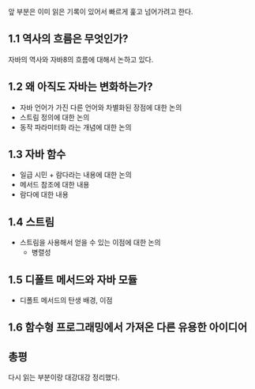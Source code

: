 앞 부분은 이미 읽은 기록이 있어서 빠르게 훑고 넘어가려고 한다.

## 1.1 역사의 흐름은 무엇인가?

자바의 역사와 자바8의 흐름에 대해서 논하고 있다.

## 1.2 왜 아직도 자바는 변화하는가?

- 자바 언어가 가진 다른 언어와 차별화된 장점에 대한 논의
- 스트림 정의에 대한 논의
- 동작 파라미터화 라는 개념에 대한 논의

## 1.3 자바 함수

- 일급 시민 + 람다라는 내용에 대한 논의
- 메서드 참조에 대한 내용
- 람다에 대한 내용

## 1.4 스트림

- 스트림을 사용해서 얻을 수 있는 이점에 대한 논의
  - 병렬성

## 1.5 디폴트 메서드와 자바 모듈

- 디폴트 메서드의 탄생 배경, 이점

## 1.6 함수형 프로그래밍에서 가져온 다른 유용한 아이디어


## 총평

다시 읽는 부분이랑 대강대강 정리했다. 